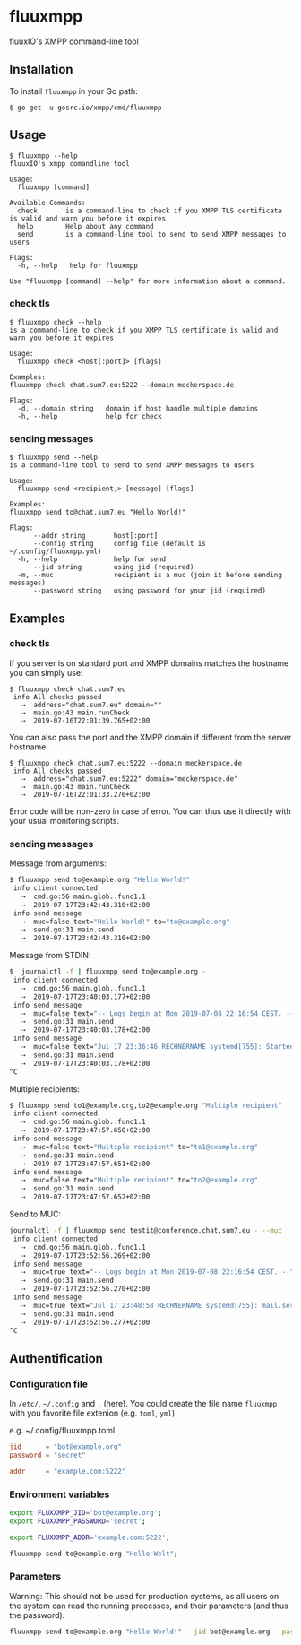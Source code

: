 # fluuxmpp

fluuxIO's XMPP command-line tool

## Installation

To install `fluuxmpp` in your Go path:

```
$ go get -u gosrc.io/xmpp/cmd/fluuxmpp
```

## Usage

```
$ fluuxmpp --help
fluuxIO's xmpp comandline tool

Usage:
  fluuxmpp [command]

Available Commands:
  check       is a command-line to check if you XMPP TLS certificate is valid and warn you before it expires
  help        Help about any command
  send        is a command-line tool to send to send XMPP messages to users

Flags:
  -h, --help   help for fluuxmpp

Use "fluuxmpp [command] --help" for more information about a command.
```

### check tls

```
$ fluuxmpp check --help
is a command-line to check if you XMPP TLS certificate is valid and warn you before it expires

Usage:
  fluuxmpp check <host[:port]> [flags]

Examples:
fluuxmpp check chat.sum7.eu:5222 --domain meckerspace.de

Flags:
  -d, --domain string   domain if host handle multiple domains
  -h, --help            help for check
```

### sending messages

```
$ fluuxmpp send --help
is a command-line tool to send to send XMPP messages to users

Usage:
  fluuxmpp send <recipient,> [message] [flags]

Examples:
fluuxmpp send to@chat.sum7.eu "Hello World!"

Flags:
      --addr string       host[:port]
      --config string     config file (default is ~/.config/fluuxmpp.yml)
  -h, --help              help for send
      --jid string        using jid (required)
  -m, --muc               recipient is a muc (join it before sending messages)
      --password string   using password for your jid (required)
```


## Examples

### check tls

If you server is on standard port and XMPP domains matches the hostname you can simply use:

```
$ fluuxmpp check chat.sum7.eu
 info All checks passed
   ⇢  address="chat.sum7.eu" domain=""
   ⇢  main.go:43 main.runCheck
   ⇢  2019-07-16T22:01:39.765+02:00
```

You can also pass the port and the XMPP domain if different from the server hostname:

```
$ fluuxmpp check chat.sum7.eu:5222 --domain meckerspace.de
 info All checks passed
   ⇢  address="chat.sum7.eu:5222" domain="meckerspace.de"
   ⇢  main.go:43 main.runCheck
   ⇢  2019-07-16T22:01:33.270+02:00
```

Error code will be non-zero in case of error. You can thus use it directly with your usual 
monitoring scripts.


### sending messages

Message from arguments:
```bash
$ fluuxmpp send to@example.org "Hello World!"
 info client connected
   ⇢  cmd.go:56 main.glob..func1.1
   ⇢  2019-07-17T23:42:43.310+02:00
 info send message
   ⇢  muc=false text="Hello World!" to="to@example.org"
   ⇢  send.go:31 main.send
   ⇢  2019-07-17T23:42:43.310+02:00
```

Message from STDIN:
```bash
$  journalctl -f | fluuxmpp send to@example.org -
 info client connected
   ⇢  cmd.go:56 main.glob..func1.1
   ⇢  2019-07-17T23:40:03.177+02:00
 info send message
   ⇢  muc=false text="-- Logs begin at Mon 2019-07-08 22:16:54 CEST. --" to="to@example.org"
   ⇢  send.go:31 main.send
   ⇢  2019-07-17T23:40:03.178+02:00
 info send message
   ⇢  muc=false text="Jul 17 23:36:46 RECHNERNAME systemd[755]: Started Fetch mails." to="to@example.org"
   ⇢  send.go:31 main.send
   ⇢  2019-07-17T23:40:03.178+02:00
^C
```


Multiple recipients:
```bash
$ fluuxmpp send to1@example.org,to2@example.org "Multiple recipient"
 info client connected
   ⇢  cmd.go:56 main.glob..func1.1
   ⇢  2019-07-17T23:47:57.650+02:00
 info send message
   ⇢  muc=false text="Multiple recipient" to="to1@example.org"
   ⇢  send.go:31 main.send
   ⇢  2019-07-17T23:47:57.651+02:00
 info send message
   ⇢  muc=false text="Multiple recipient" to="to2@example.org"
   ⇢  send.go:31 main.send
   ⇢  2019-07-17T23:47:57.652+02:00
```

Send to MUC:
```bash
journalctl -f | fluuxmpp send testit@conference.chat.sum7.eu - --muc
 info client connected
   ⇢  cmd.go:56 main.glob..func1.1
   ⇢  2019-07-17T23:52:56.269+02:00
 info send message
   ⇢  muc=true text="-- Logs begin at Mon 2019-07-08 22:16:54 CEST. --" to="testit@conference.chat.sum7.eu"
   ⇢  send.go:31 main.send
   ⇢  2019-07-17T23:52:56.270+02:00
 info send message
   ⇢  muc=true text="Jul 17 23:48:58 RECHNERNAME systemd[755]: mail.service: Succeeded." to="testit@conference.chat.sum7.eu"
   ⇢  send.go:31 main.send
   ⇢  2019-07-17T23:52:56.277+02:00
^C
```

## Authentification

### Configuration file

In `/etc/`, `~/.config` and `.` (here).
You could create the file name `fluuxmpp` with you favorite file extenion (e.g. `toml`, `yml`).

e.g. ~/.config/fluuxmpp.toml
```toml
jid      = "bot@example.org"
password = "secret"

addr     = "example.com:5222"
```

### Environment variables

```bash
export FLUXXMPP_JID='bot@example.org';
export FLUXXMPP_PASSWORD='secret';

export FLUXXMPP_ADDR='example.com:5222';

fluuxmpp send to@example.org "Hello Welt";
```

### Parameters

Warning: This should not be used for production systems, as all users on the system
can read the running processes, and their parameters (and thus the password).

```bash
fluuxmpp send to@example.org "Hello World!" --jid bot@example.org --password secret --addr example.com:5222;
```
